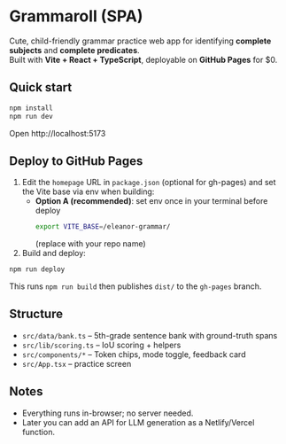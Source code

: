 # Grammaroll (SPA)

Cute, child-friendly grammar practice web app for identifying **complete subjects** and **complete predicates**.  
Built with **Vite + React + TypeScript**, deployable on **GitHub Pages** for $0.

## Quick start
```bash
npm install
npm run dev
```

Open http://localhost:5173

## Deploy to GitHub Pages
1. Edit the `homepage` URL in `package.json` (optional for gh-pages) and set the Vite base via env when building:
   - **Option A (recommended)**: set env once in your terminal before deploy
     ```bash
     export VITE_BASE=/eleanor-grammar/
     ```
     (replace with your repo name)
2. Build and deploy:
```bash
npm run deploy
```
This runs `npm run build` then publishes `dist/` to the `gh-pages` branch.

## Structure
- `src/data/bank.ts` – 5th-grade sentence bank with ground-truth spans
- `src/lib/scoring.ts` – IoU scoring + helpers
- `src/components/*` – Token chips, mode toggle, feedback card
- `src/App.tsx` – practice screen

## Notes
- Everything runs in-browser; no server needed.
- Later you can add an API for LLM generation as a Netlify/Vercel function.
